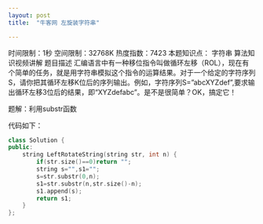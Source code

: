 ```yaml
---
layout: post
title:  "牛客网 左旋装字符串"

---
```

时间限制：1秒 空间限制：32768K 热度指数：7423
本题知识点： 字符串
算法知识视频讲解
题目描述
汇编语言中有一种移位指令叫做循环左移（ROL），现在有个简单的任务，就是用字符串模拟这个指令的运算结果。对于一个给定的字符序列S，请你把其循环左移K位后的序列输出。例如，字符序列S=”abcXYZdef”,要求输出循环左移3位后的结果，即“XYZdefabc”。是不是很简单？OK，搞定它！ 





题解：利用substr函数

代码如下：

```c++
class Solution {
public:
    string LeftRotateString(string str, int n) {
        if(str.size()==0)return "";
        string s="",s1="";
        s=str.substr(0,n);
        s1=str.substr(n,str.size()-n);
        s1.append(s);
        return s1;
    }
};
```

